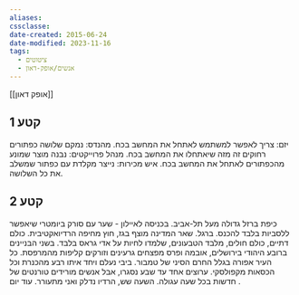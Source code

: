 ```yaml
---
aliases: 
cssclasse: 
date-created: 2015-06-24
date-modified: 2023-11-16
tags:
  - ציטוטים
  - אנשים/אופק-דאון
---
```

[[אופק דאון]]

קטע 1
-------
יזם: צריך לאפשר למשתמש לאתחל את המחשב בכח.
מהנדס: נמקם שלושה כפתורים רחוקים זה מזה שיאתחלו את המחשב בכח.
מנהל פרוייקטים: נבנה מוצר שמונע מהכפתורים לאתחל את המחשב בכח.
איש מכירות: נייצר מקלדת עם כפתור שמשלב את כל השלושה.

קטע 2
-------
כיפת ברזל גדולה מעל תל-אביב. בכניסה לאיילון - שער עם סורק ביומטרי שיאפשר ללסביות בלבד להכנס. ברגל. שאר המדינה מוצף בגז, חוץ מחיפה הרדיואקטיבית. כולם דתיים, כולם חולים, מלבד הטבעונים, שלמדו לחיות על אדי גראס בלבד. בשני הבניינים ברובע היהודי בירושלים, אובמה ופרס מפצחים גרעינים וזורקים קליפות מהמרפסת. כל העיר אפורה בגלל החרם הסיני של טמבור. ביבי נעלם ויחד איתו רבע מהכנרת וכל הכסאות מקפולסקי. ערוצים אחד עד שבע נסגרו, אבל אנשים מורידים טורנטים של חדשות בכל שעה עגולה. השעה שש, הרדיו נדלק ואני מתעורר. עוד יום .  
